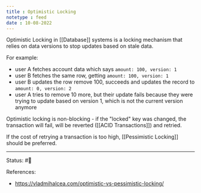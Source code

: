 ```yaml
---
title : Optimistic Locking
notetype : feed
date : 10-08-2022
---
```


Optimistic Locking in [[Database]] systems is a locking mechanism that relies on data versions to stop updates based on stale data.

For example:
- user A fetches account data which says `amount: 100, version: 1`
- user B fetches the same row, getting `amount: 100, version: 1`
- user B updates the row remove 100, succeeds and updates the record to `amount: 0, version: 2`
- user A tries to remove 10 more, but their update fails because they were trying to update based on version 1, which is not the current version anymore

Optimistic locking is non-blocking - if the "locked" key was changed, the transaction will fail, will be reverted ([[ACID Transactions]]) and retried.

If the cost of retrying a transaction is too high, [[Pessimistic Locking]] should be preferred.

-----

Status: #🌱 

References:
- https://vladmihalcea.com/optimistic-vs-pessimistic-locking/
